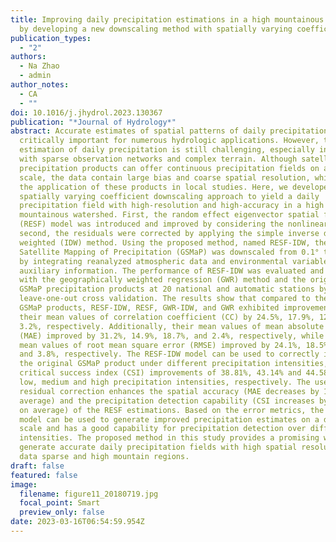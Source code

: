 ```yaml
---
title: Improving daily precipitation estimations in a high mountainous watershed
  by developing a new downscaling method with spatially varying coefficients
publication_types:
  - "2"
authors:
  - Na Zhao
  - admin
author_notes:
  - CA
  - ""
doi: 10.1016/j.jhydrol.2023.130367
publication: "*Journal of Hydrology*"
abstract: Accurate estimates of spatial patterns of daily precipitation are
  critically important for numerous hydrologic applications. However, the
  estimation of daily precipitation is still challenging, especially in regions
  with sparse observation networks and complex terrain. Although satellite
  precipitation products can offer continuous precipitation fields on a daily
  scale, the data contain large bias and coarse spatial resolution, which limit
  the application of these products in local studies. Here, we developed a new
  spatially varying coefficient downscaling approach to yield a daily
  precipitation field with high-resolution and high-accuracy in a high
  mountainous watershed. First, the random effect eigenvector spatial filtering
  (RESF) model was introduced and improved by considering the nonlinear term;
  second, the residuals were corrected by applying the simple inverse distance
  weighted (IDW) method. Using the proposed method, named RESF-IDW, the Global
  Satellite Mapping of Precipitation (GSMaP) was downscaled from 0.1° to 0.01°
  by integrating reanalyzed atmospheric data and environmental variables as
  auxiliary information. The performance of RESF-IDW was evaluated and compared
  with the geographically weighted regression (GWR) method and the original
  GSMaP precipitation products at 20 national and automatic stations by using
  leave-one-out cross validation. The results show that compared to the original
  GSMaP products, RESF-IDW, RESF, GWR-IDW, and GWR exhibited improvements in
  their mean values of correlation coefficient (CC) by 24.5%, 17.9%, 12.0%, and
  3.2%, respectively. Additionally, their mean values of mean absolute error
  (MAE) improved by 31.2%, 14.9%, 18.7%, and 2.4%, respectively, while their
  mean values of root mean square error (RMSE) improved by 24.1%, 18.5%, 9.6%,
  and 3.8%, respectively. The RESF-IDW model can be used to correctly improve
  the original GSMaP product under different precipitation intensities, with
  critical success index (CSI) improvements of 38.81%, 43.14% and 44.58% for
  low, medium and high precipitation intensities, respectively. The use of
  residual correction enhances the spatial accuracy (MAE decreases by 19.43% on
  average) and the precipitation detection capability (CSI increases by 12.09%
  on average) of the RESF estimations. Based on the error metrics, the RESF-IDW
  model can be used to generate improved precipitation estimates on a daily
  scale and has a good capability for precipitation detection over different
  intensities. The proposed method in this study provides a promising way to
  generate accurate daily precipitation fields with high spatial resolution over
  data sparse and high mountain regions.
draft: false
featured: false
image:
  filename: figure11_20180719.jpg
  focal_point: Smart
  preview_only: false
date: 2023-03-16T06:54:59.954Z
---
```

